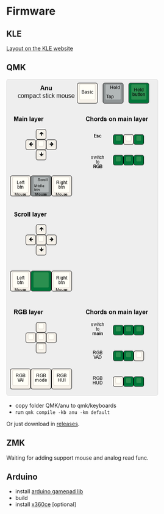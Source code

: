 # Firmware

## KLE

[Layout on the KLE website](http://www.keyboard-layout-editor.com/#/gists/458957846f6c65296a02e8bd9ae2c3ca)

## QMK
 
![layout](KLE/anu.png)

* copy folder QMK/anu to qmk/keyboards
* run ```qmk compile -kb anu -km default```


Or just download in [releases](https://github.com/aroum/anu/releases).

## ZMK

Waiting for adding support mouse and analog read func.

## Arduino
* install [arduino gamepad lib](https://github.com/elanthis/gamepad)
* build
* install [x360ce](https://www.x360ce.com/) [optional]
